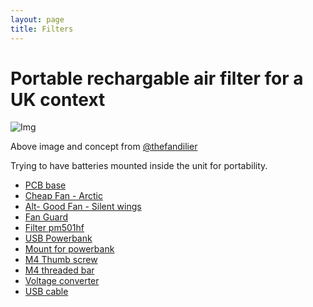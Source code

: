 ```yaml
---
layout: page
title: Filters
---
```

# Portable rechargable air filter for a UK context

![Img](https://raw.githubusercontent.com/rosmo-robot/rosmo-robot.github.io/c560f18de47292f9d2853b5763952330212167a6/assets/img/fans2.jpeg)

Above image and concept from [@thefandilier](https://twitter.com/TheFandelier/status/1742667052652036240)

Trying to have batteries mounted inside the unit for portability.

- [PCB base](https://easyeda.com/editor#project_id=69e252659aa143b1a4d3303e6b92e5d8)
- [Cheap Fan - Arctic](https://www.amazon.co.uk/gp/product/B08QNCMQDL)
- [Alt- Good Fan - Silent wings](https://www.bequiet.com/en/casefans/3704)
- [Fan Guard](https://www.aliexpress.com/item/4000118191927.html)
- [Filter pm501hf](https://www.amazon.co.uk/gp/product/B095NYMKSW)
- [USB Powerbank](https://www.aliexpress.com/item/1005006351276180.html)
- [Mount for powerbank](https://www.aliexpress.com/item/1005005880192495.html)
- [M4 Thumb screw](https://www.aliexpress.com/item/1005003964907786.html)
- [M4 threaded bar](https://www.aliexpress.com/item/1005005724472517.html)
- [Voltage converter](https://www.aliexpress.com/item/1005005641297015.html)
- [USB cable](https://www.aliexpress.com/item/1005006011870117.html)


